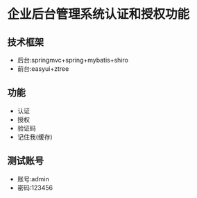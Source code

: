 # 企业后台管理系统认证和授权功能

## 技术框架
* 后台:springmvc+spring+mybatis+shiro
* 前台:easyui+ztree

## 功能
* 认证
* 授权
* 验证码
* 记住我(缓存)

## 测试账号
* 账号:admin
* 密码:123456
